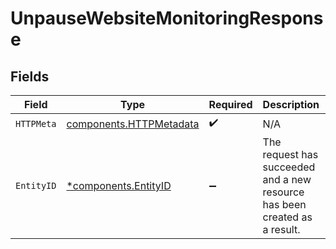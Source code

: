 # UnpauseWebsiteMonitoringResponse


## Fields

| Field                                                                      | Type                                                                       | Required                                                                   | Description                                                                | Example                                                                    |
| -------------------------------------------------------------------------- | -------------------------------------------------------------------------- | -------------------------------------------------------------------------- | -------------------------------------------------------------------------- | -------------------------------------------------------------------------- |
| `HTTPMeta`                                                                 | [components.HTTPMetadata](../../models/components/httpmetadata.md)         | :heavy_check_mark:                                                         | N/A                                                                        |                                                                            |
| `EntityID`                                                                 | [*components.EntityID](../../models/components/entityid.md)                | :heavy_minus_sign:                                                         | The request has succeeded and a new resource has been created as a result. | {<br/>"id": "e-1448474379026206720"<br/>}                                  |